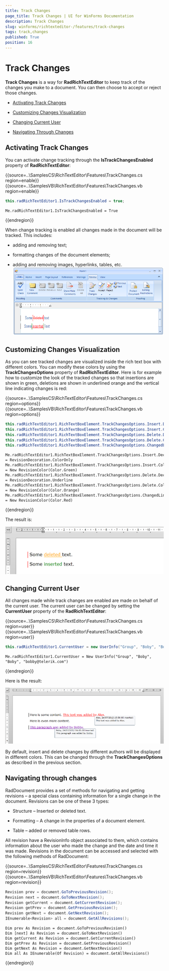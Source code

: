 ```yaml
---
title: Track Changes
page_title: Track Changes | UI for WinForms Documentation
description: Track Changes
slug: winforms/richtexteditor-/features/track-changes
tags: track,changes
published: True
position: 16
---
```


# Track Changes



__Track Changes__ is a way for __RadRichTextEditor__ to keep track of the changes you make to a document. You can then choose to accept or reject those changes.
      

* [Activating Track Changes](#activating-track-changes)

* [Customizing Changes Visualization](#customizing-changes-visualization)

* [Changing Current User](#changing-current-user)

* [Navigating Through Changes](#navigating-through-changes)

## Activating Track Changes

You can activate change tracking through the __IsTrackChangesEnabled__ property of __RadRichTextEditor__:

{{source=..\SamplesCS\RichTextEditor\Features\TrackChanges.cs region=enable}} 
{{source=..\SamplesVB\RichTextEditor\Features\TrackChanges.vb region=enable}} 

````C#
this.radRichTextEditor1.IsTrackChangesEnabled = true;

````
````VB.NET
Me.radRichTextEditor1.IsTrackChangesEnabled = True

````

{{endregion}} 


When change tracking is enabled all changes made in the document will be tracked. This includes: 

* adding and removing text;

* formatting changes of the document elements;

* adding and removing images, hyperlinks, tables, etc.![richtexteditor-features-track-changes 001](images/richtexteditor-features-track-changes001.png)

## Customizing Changes Visualization

As you can see tracked changes are visualized inside the rich text box with different colors.  You can modify these colors by using the __TrackChangesOptions__ property of __RadRichTextEditor__. Here is for example how to customize the look of the tracked changes so that insertions are shown in green,  deletions are shown in underlined orange and the vertical line indicating changes is red:


{{source=..\SamplesCS\RichTextEditor\Features\TrackChanges.cs region=options}} 
{{source=..\SamplesVB\RichTextEditor\Features\TrackChanges.vb region=options}} 

````C#
this.radRichTextEditor1.RichTextBoxElement.TrackChangesOptions.Insert.Decoration = RevisionDecoration.ColorOnly;
this.radRichTextEditor1.RichTextBoxElement.TrackChangesOptions.Insert.ColorOptions = new RevisionColor(Color.Green);
this.radRichTextEditor1.RichTextBoxElement.TrackChangesOptions.Delete.Decoration = RevisionDecoration.Underline;
this.radRichTextEditor1.RichTextBoxElement.TrackChangesOptions.Delete.ColorOptions = new RevisionColor(Color.Orange);
this.radRichTextEditor1.RichTextBoxElement.TrackChangesOptions.ChangedLinesDecorationColorOptions.ColorOptions = new RevisionColor(Color.Red);

````
````VB.NET
Me.radRichTextEditor1.RichTextBoxElement.TrackChangesOptions.Insert.Decoration = RevisionDecoration.ColorOnly
Me.radRichTextEditor1.RichTextBoxElement.TrackChangesOptions.Insert.ColorOptions = New RevisionColor(Color.Green)
Me.radRichTextEditor1.RichTextBoxElement.TrackChangesOptions.Delete.Decoration = RevisionDecoration.Underline
Me.radRichTextEditor1.RichTextBoxElement.TrackChangesOptions.Delete.ColorOptions = New RevisionColor(Color.Orange)
Me.radRichTextEditor1.RichTextBoxElement.TrackChangesOptions.ChangedLinesDecorationColorOptions.ColorOptions = New RevisionColor(Color.Red)

````

{{endregion}} 


The result is:

![richtexteditor-features-track-changes 002](images/richtexteditor-features-track-changes002.png)

## Changing Current User

All changes made while track changes are enabled are made on behalf of the current user. The current user can be changed by setting the __CurrentUser__ property of the __RadRichTextEditor__:
  
{{source=..\SamplesCS\RichTextEditor\Features\TrackChanges.cs region=user}} 
{{source=..\SamplesVB\RichTextEditor\Features\TrackChanges.vb region=user}} 

````C#
this.radRichTextEditor1.CurrentUser = new UserInfo("Group", "Boby", "Boby", "bobby@telerik.com");

````
````VB.NET
Me.radRichTextEditor1.CurrentUser = New UserInfo("Group", "Boby", "Boby", "bobby@telerik.com")

````

{{endregion}} 


Here is the result:

![richtexteditor-features-track-changes 003](images/richtexteditor-features-track-changes003.png)

By default, insert and delete changes by different authors will be displayed in different colors. This can be changed through the __TrackChangesOptions__ as described in the previous section.
        

## Navigating through changes

RadDocument provides a set of methods for navigating and getting revisions – a special class containing information for a single change in the document. Revisions can be one of these 3 types:
        

* Structure – Inserted or deleted text.

* Formatting – A change in the properties of a document element.

* Table – added or removed table rows.

All revision have a RevisionInfo object associated to them, which contains information about the user who made the change and the date and time it was made. Revisions in the document can be accessed and selected with the following methods of RadDocument:
 

{{source=..\SamplesCS\RichTextEditor\Features\TrackChanges.cs region=revision}} 
{{source=..\SamplesVB\RichTextEditor\Features\TrackChanges.vb region=revision}} 

````C#
Revision prev = document.GoToPreviousRevision();
Revision next = document.GoToNextRevision();
Revision getCurrent = document.GetCurrentRevision();
Revision getPrev = document.GetPreviousRevision();
Revision getNext = document.GetNextRevision();
IEnumerable<Revision> all = document.GetAllRevisions();

````
````VB.NET
Dim prev As Revision = document.GoToPreviousRevision()
Dim [next] As Revision = document.GoToNextRevision()
Dim getCurrent As Revision = document.GetCurrentRevision()
Dim getPrev As Revision = document.GetPreviousRevision()
Dim getNext As Revision = document.GetNextRevision()
Dim all As IEnumerable(Of Revision) = document.GetAllRevisions()

````

{{endregion}} 
